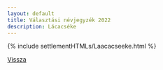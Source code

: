 ```yaml
---
layout: default
title: Választási névjegyzék 2022
description: Lácacséke
---
```


{% include settlementHTMLs/Laacacseeke.html %}

[Vissza](../)